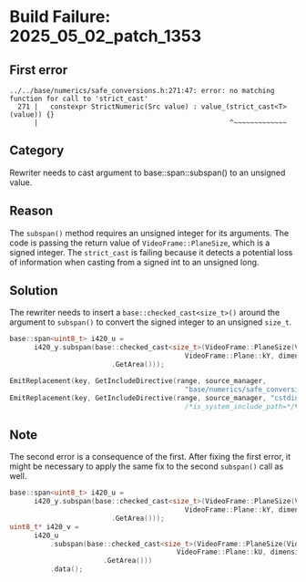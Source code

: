 # Build Failure: 2025_05_02_patch_1353

## First error

```
../../base/numerics/safe_conversions.h:271:47: error: no matching function for call to 'strict_cast'
  271 |   constexpr StrictNumeric(Src value) : value_(strict_cast<T>(value)) {}
      |                                               ^~~~~~~~~~~~~~
```

## Category
Rewriter needs to cast argument to base::span::subspan() to an unsigned value.

## Reason
The `subspan()` method requires an unsigned integer for its arguments. The code is passing the return value of `VideoFrame::PlaneSize`, which is a signed integer. The `strict_cast` is failing because it detects a potential loss of information when casting from a signed int to an unsigned long.

## Solution
The rewriter needs to insert a `base::checked_cast<size_t>()` around the argument to `subspan()` to convert the signed integer to an unsigned `size_t`.

```c++
base::span<uint8_t> i420_u =
      i420_y.subspan(base::checked_cast<size_t>(VideoFrame::PlaneSize(VideoPixelFormat::PIXEL_FORMAT_I420,
                                           VideoFrame::Plane::kY, dimensions)
                         .GetArea()));
```
```c++
EmitReplacement(key, GetIncludeDirective(range, source_manager,
                                           "base/numerics/safe_conversions.h"));
EmitReplacement(key, GetIncludeDirective(range, source_manager, "cstdint",
                                           /*is_system_include_path=*/true));
```

## Note
The second error is a consequence of the first. After fixing the first error, it might be necessary to apply the same fix to the second `subspan()` call as well.
```c++
base::span<uint8_t> i420_u =
      i420_y.subspan(base::checked_cast<size_t>(VideoFrame::PlaneSize(VideoPixelFormat::PIXEL_FORMAT_I420,
                                           VideoFrame::Plane::kY, dimensions)
                         .GetArea()));
uint8_t* i420_v =
      i420_u
          .subspan(base::checked_cast<size_t>(VideoFrame::PlaneSize(VideoPixelFormat::PIXEL_FORMAT_I420,
                                         VideoFrame::Plane::kU, dimensions)
                       .GetArea()))
          .data();